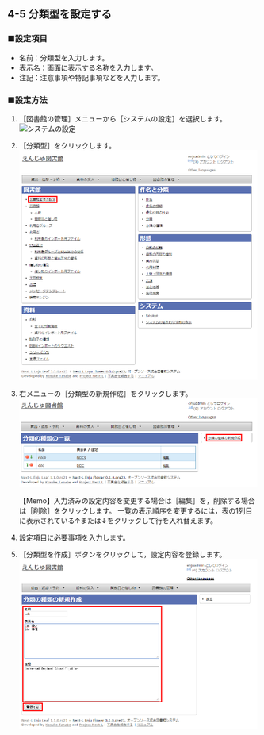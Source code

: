 <span/>4-5 分類型を設定する
--------------------

### ■設定項目

* 名前：分類型を入力します。
* 表示名：画面に表示する名称を入力します。
* 注記：注意事項や特記事項などを入力します。

### ■設定方法

1. ［図書館の管理］メニューから［システムの設定］を選択します。  
   ![システムの設定](assets/images/image_initial_013.jpg)
2. ［分類型］をクリックします。  
   ![分類型の設定](assets/images/image_initial_014.png)
3. 右メニューの［分類型の新規作成］をクリックします。  
   ![分類型の新規作成](assets/images/image_initial_056.png)  

   <div class="alert alert-info">【Memo】入力済みの設定内容を変更する場合は［編集］を，削除する場合は［削除］をクリックします。  
   一覧の表示順序を変更するには，表の1列目に表示されている↑または↓をクリックして行を入れ替えます。</div>

4. 設定項目に必要事項を入力します。
5. ［分類型を作成］ボタンをクリックして，設定内容を登録します。  
   ![分類型の作成](assets/images/image_initial_057.png)  

